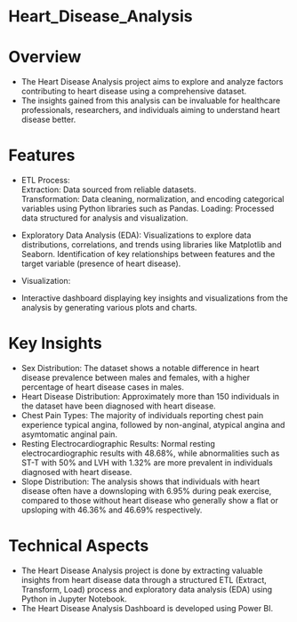 # Heart_Disease_Analysis 
# Overview
* The Heart Disease Analysis project aims to explore and analyze factors contributing to heart disease using a comprehensive dataset.
* The insights gained from this analysis can be invaluable for healthcare professionals, researchers, and individuals aiming to understand heart disease better.

# Features
* ETL Process:
<br>Extraction: Data sourced from reliable datasets.
<br>Transformation: Data cleaning, normalization, and encoding categorical variables using Python libraries such as Pandas.
Loading: Processed data structured for analysis and visualization.

* Exploratory Data Analysis (EDA):
Visualizations to explore data distributions, correlations, and trends using libraries like Matplotlib and Seaborn.
Identification of key relationships between features and the target variable (presence of heart disease).

* Visualization:
* Interactive dashboard displaying key insights and visualizations from the analysis by generating various plots and charts.

# Key Insights
* Sex Distribution: The dataset shows a notable difference in heart disease prevalence between males and females, with a higher percentage of heart disease cases in males.
* Heart Disease Distribution: Approximately more than 150 individuals in the dataset have been diagnosed with heart disease.
* Chest Pain Types: The majority of individuals reporting chest pain experience typical angina, followed by non-anginal, atypical angina and asymtomatic anginal pain.
* Resting Electrocardiographic Results: Normal resting electrocardiographic results with 48.68%, while abnormalities such as ST-T with 50% and LVH with 1.32% are more prevalent in individuals diagnosed with heart disease.
* Slope Distribution: The analysis shows that individuals with heart disease often have a downsloping with 6.95% during peak exercise, compared to those without heart disease who generally show a flat or upsloping with 46.36% and 46.69% respectively.

# Technical Aspects
* The Heart Disease Analysis project is done by extracting valuable insights from heart disease data through a structured ETL (Extract, Transform, Load) process and exploratory data analysis (EDA) using Python in Jupyter Notebook.
* The Heart Disease Analysis Dashboard is developed using Power BI.
